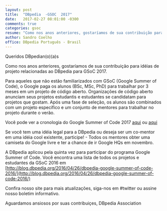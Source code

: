 ```yaml
---
layout: post
title:  "DBpedia  -GSOC  2017"
date:   2017-02-27 08:01:00 -0300
comments: true
categories: gsoc
resume: "Como nos anos anteriores, gostaríamos de sua contribuição para idéias de projeto relacionadas ao DBpedia ..."
author: Sandro Coelho
office: DBpedia Português - Brasil
---
```


Queridos DBpedian(o)(a)s

Como nos anos anteriores, gostaríamos de sua contribuição para idéias de projeto relacionadas ao DBpedia para GSoC 2017.

Para aqueles que não estão familiarizados com GSoC (Google Summer of Code), o Google paga os alunos (BSc, MSc, PhD) para trabalhar por 3 meses em um projeto de código aberto. Organizações de código aberto anunciam seus projetos estudantis e estudantes se candidatam para projetos que gostam. Após uma fase de seleção, os alunos são combinados com um projeto específico e um conjunto de mentores para trabalhar no projeto durante o verão.

Você pode ver a cronologia do Google Summer of Code 2017 [aqui](https://developers.google.com/open-source/gsoc/timeline) ou [aqui](http://wiki.dbpedia.org/gsoc2016)

Se você tem uma idéia legal para a DBpedia ou deseja ser um co-mentor em uma idéia cool existente, participe!  -  Todos os mentores obter uma camiseta do Google livre e ter a chance de ir Google HQs em novembro.

A DBpedia aplicou pela quinta vez para participar do programa Google Summer of Code. Você encontra uma lista de todos os projetos e estudantes da GSoC 2016 em [http://blog.dbpedia.org/2016/04/26/dbpedia-google-summer-of-code-2016/](http://blog.dbpedia.org/2016/04/26/dbpedia-google-summer-of-code-2016/)

Confira nosso site para mais atualizações, siga-nos em #twitter ou assine nosso boletim informativo.

Aguardamos ansiosos por suas contribuiçes,
DBpedia Association

